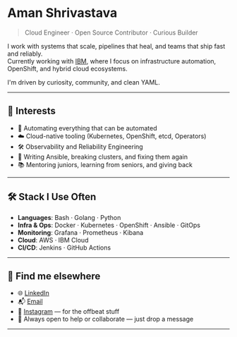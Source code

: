# Aman Shrivastava

> Cloud Engineer · Open Source Contributor · Curious Builder

I work with systems that scale, pipelines that heal, and teams that ship fast and reliably.  
Currently working with [IBM](https://www.ibm.com), where I focus on infrastructure automation, OpenShift, and hybrid cloud ecosystems.

I'm driven by curiosity, community, and clean YAML.

---

## 🌱 Interests

- 🧩 Automating everything that can be automated  
- ☁️ Cloud-native tooling (Kubernetes, OpenShift, etcd, Operators)  
- 🛠 Observability and Reliability Engineering  
- 🧪 Writing Ansible, breaking clusters, and fixing them again  
- 📚 Mentoring juniors, learning from seniors, and giving back

---

## 🛠 Stack I Use Often

- **Languages**: Bash · Golang · Python  
- **Infra & Ops**: Docker · Kubernetes · OpenShift · Ansible · GitOps  
- **Monitoring**: Grafana · Prometheus · Kibana  
- **Cloud**: AWS · IBM Cloud  
- **CI/CD**: Jenkins · GitHub Actions

---

## 🔗 Find me elsewhere

- 🌐 [LinkedIn](https://linkedin.com/in/shriaman)  
- 📬 [Email](mailto:amanshrivastava118@gmail.com)  
- 📸 [Instagram](https://instagram.com/_this_aman_) — for the offbeat stuff  
- 💬 Always open to help or collaborate — just drop a message

---
